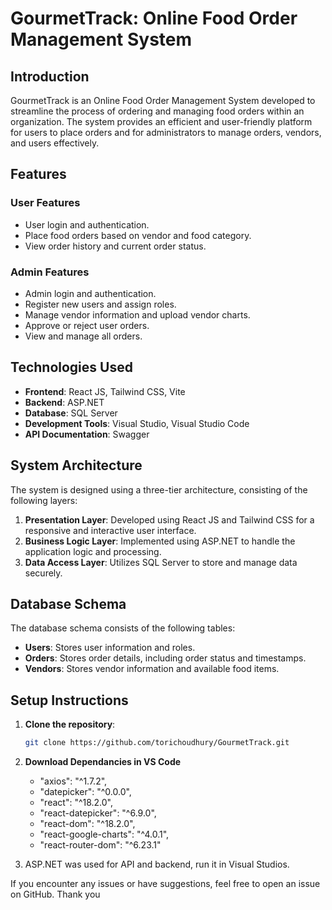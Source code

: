 

# GourmetTrack: Online Food Order Management System

## Introduction

GourmetTrack is an Online Food Order Management System developed to streamline the process of ordering and managing food orders within an organization. The system provides an efficient and user-friendly platform for users to place orders and for administrators to manage orders, vendors, and users effectively.

## Features

### User Features
- User login and authentication.
- Place food orders based on vendor and food category.
- View order history and current order status.

### Admin Features
- Admin login and authentication.
- Register new users and assign roles.
- Manage vendor information and upload vendor charts.
- Approve or reject user orders.
- View and manage all orders.

## Technologies Used

- **Frontend**: React JS, Tailwind CSS, Vite
- **Backend**: ASP.NET
- **Database**: SQL Server
- **Development Tools**: Visual Studio, Visual Studio Code
- **API Documentation**: Swagger

## System Architecture

The system is designed using a three-tier architecture, consisting of the following layers:

1. **Presentation Layer**: Developed using React JS and Tailwind CSS for a responsive and interactive user interface.
2. **Business Logic Layer**: Implemented using ASP.NET to handle the application logic and processing.
3. **Data Access Layer**: Utilizes SQL Server to store and manage data securely.

## Database Schema

The database schema consists of the following tables:

- **Users**: Stores user information and roles.
- **Orders**: Stores order details, including order status and timestamps.
- **Vendors**: Stores vendor information and available food items.

## Setup Instructions

1. **Clone the repository**:
   ```bash
   git clone https://github.com/torichoudhury/GourmetTrack.git
   
2. **Download Dependancies in VS Code**
   - "axios": "^1.7.2",
   - "datepicker": "^0.0.0",
   - "react": "^18.2.0",
   - "react-datepicker": "^6.9.0",
   - "react-dom": "^18.2.0",
   - "react-google-charts": "^4.0.1",
   - "react-router-dom": "^6.23.1"
    
3. ASP.NET was used for API and backend, run it in Visual Studios.

If you encounter any issues or have suggestions, feel free to open an issue on GitHub.
Thank you 
